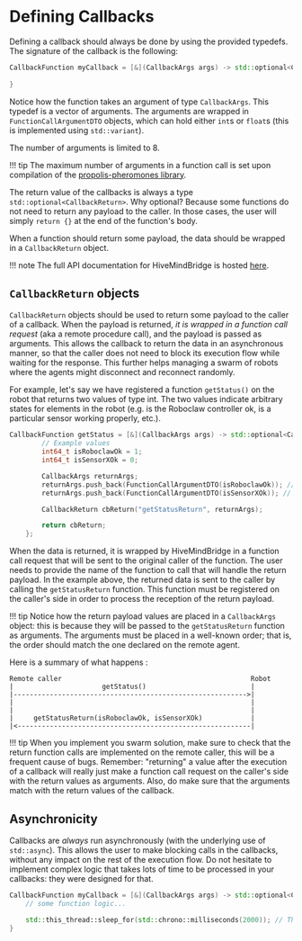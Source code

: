 # Defining Callbacks

Defining a callback should always be done by using the provided typedefs. The signature of the callback is the following:

```cpp
CallbackFunction myCallback = [&](CallbackArgs args) -> std::optional<CallbackReturn> {
    
}
```

Notice how the function takes an argument of type `CallbackArgs`. This typedef is a vector of arguments. The arguments are wrapped in `FunctionCallArgumentDTO` objects, which can hold either `int`s or `float`s (this is implemented using `std::variant`).

The number of arguments is limited to 8.

!!! tip 
    The maximum number of arguments in a function call is set upon compilation of the [propolis-pheromones library](https://github.com/SwarmUS/Propolis/blob/master/src/pheromones/DefaultPheromonesOptions.cmake).

The return value of the callbacks is always a type `std::optional<CallbackReturn>`. Why optional? Because some functions do not need to return any payload to the caller. In those cases, the user will simply `return {}` at the end of the function's body.

When a function should return some payload, the data should be wrapped in a `CallbackReturn` object.

!!! note
    The full API documentation for HiveMindBridge is hosted [here](https://swarmus.github.io/HiveMindBridge/classIHiveMindBridge.html).

## `CallbackReturn` objects

`CallbackReturn` objects should be used to return some payload to the caller of a callback. When the payload is returned, _it is wrapped in a function call request_ (aka a remote procedure call), and the payload is passed as arguments. This allows the callback to return the data in an asynchronous manner, so that the caller does not need to block its execution flow while waiting for the response. This further helps managing a swarm of robots where the agents might disconnect and reconnect randomly.

For example, let's say we have registered a function `getStatus()` on the robot that returns two values of type int. The two values indicate arbitrary states for elements in the robot (e.g. is the Roboclaw controller ok, is a particular sensor working properly, etc.).

```cpp
CallbackFunction getStatus = [&](CallbackArgs args) -> std::optional<CallbackReturn> {
        // Example values
        int64_t isRoboclawOk = 1;
        int64_t isSensorXOk = 0;

        CallbackArgs returnArgs;
        returnArgs.push_back(FunctionCallArgumentDTO(isRoboclawOk)); // argument [0]
        returnArgs.push_back(FunctionCallArgumentDTO(isSensorXOk)); // argument [1]

        CallbackReturn cbReturn("getStatusReturn", returnArgs);

        return cbReturn;
    };
```

When the data is returned, it is wrapped by HiveMindBridge in a function call request that will be sent to the original caller of the function. The user needs to provide the name of the function to call that will handle the return payload. In the example above, the returned data is sent to the caller by calling the `getStatusReturn` function. This function must be registered on the caller's side in order to process the reception of the return payload.

!!! tip 
    Notice how the return payload values are placed in a `CallbackArgs` object: this is because they will be passed to the `getStatusReturn` function as arguments. The arguments must be placed in a well-known order; that is, the order should match the one declared on the remote agent.

Here is a summary of what happens :

```
Remote caller                                               Robot
|                      getStatus()                          |
|---------------------------------------------------------->|
|                                                           |
|                                                           |
|     getStatusReturn(isRoboclawOk, isSensorXOk)            |
|<----------------------------------------------------------|

```

!!! tip 
    When you implement you swarm solution, make sure to check that the return function calls are implemented on the remote caller, this will be a frequent cause of bugs. Remember: "returning" a value after the execution of a callback will really just make a function call request on the caller's side with the return values as arguments. Also, do make sure that the arguments match with the return values of the callback.

## Asynchronicity

Callbacks are _always_ run asynchronously (with the underlying use of `std::async`). This allows the user to make blocking calls in the callbacks, without any impact on the rest of the execution flow. Do not hesitate to implement complex logic that takes lots of time to be processed in your callbacks: they were designed for that.

```cpp
CallbackFunction myCallback = [&](CallbackArgs args) -> std::optional<CallbackReturn> {
    // some function logic...

    std::this_thread::sleep_for(std::chrono::milliseconds(2000)); // This is perfectly fine, even in a callback!
}
```
